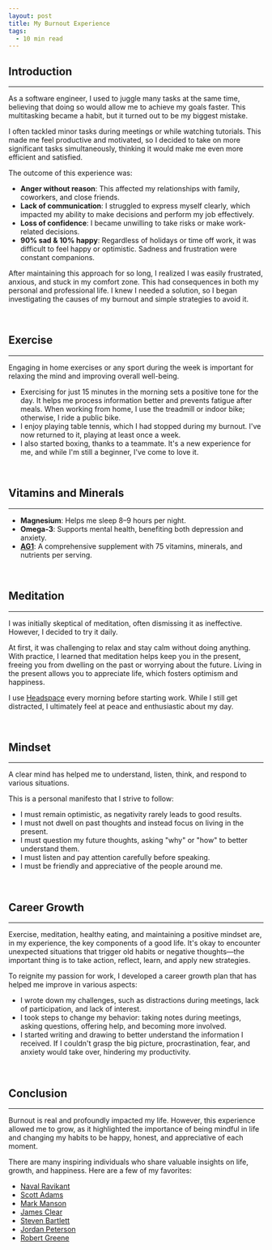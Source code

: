 ```yaml
---
layout: post
title: My Burnout Experience
tags:
  - 10 min read
---
```


## Introduction
---

As a software engineer, I used to juggle many tasks at the same time, believing that doing so would allow me to achieve my goals faster. This multitasking became a habit, but it turned out to be my biggest mistake.

I often tackled minor tasks during meetings or while watching tutorials. This made me feel productive and motivated, so I decided to take on more significant tasks simultaneously, thinking it would make me even more efficient and satisfied. 

The outcome of this experience was:

- **Anger without reason**: This affected my relationships with family, coworkers, and close friends.
- **Lack of communication**: I struggled to express myself clearly, which impacted my ability to make decisions and perform my job effectively.
- **Loss of confidence**: I became unwilling to take risks or make work-related decisions.
- **90% sad & 10% happy**: Regardless of holidays or time off work, it was difficult to feel happy or optimistic. Sadness and frustration were constant companions.

After maintaining this approach for so long, I realized I was easily frustrated, anxious, and stuck in my comfort zone. This had consequences in both my personal and professional life. I knew I needed a solution, so I began investigating the causes of my burnout and simple strategies to avoid it.

<br>

## Exercise
---

Engaging in home exercises or any sport during the week is important for relaxing the mind and improving overall well-being.

- Exercising for just 15 minutes in the morning sets a positive tone for the day. It helps me process information better and prevents fatigue after meals. When working from home, I use the treadmill or indoor bike; otherwise, I ride a public bike.
- I enjoy playing table tennis, which I had stopped during my burnout. I've now returned to it, playing at least once a week.
- I also started boxing, thanks to a teammate. It's a new experience for me, and while I'm still a beginner, I've come to love it.

<br>

## Vitamins and Minerals
---

- **Magnesium**: Helps me sleep 8–9 hours per night.
- **Omega-3**: Supports mental health, benefiting both depression and anxiety.
- **[AG1](https://drinkag1.com/)**: A comprehensive supplement with 75 vitamins, minerals, and nutrients per serving.

<br>

## Meditation
---

I was initially skeptical of meditation, often dismissing it as ineffective. However, I decided to try it daily.

At first, it was challenging to relax and stay calm without doing anything. With practice, I learned that meditation helps keep you in the present, freeing you from dwelling on the past or worrying about the future. Living in the present allows you to appreciate life, which fosters optimism and happiness.

I use [Headspace](https://www.headspace.com/) every morning before starting work. While I still get distracted, I ultimately feel at peace and enthusiastic about my day.

<br>

## Mindset
---

A clear mind has helped me to understand, listen, think, and respond to various situations.

This is a personal manifesto that I strive to follow:

- I must remain optimistic, as negativity rarely leads to good results.
- I must not dwell on past thoughts and instead focus on living in the present.
- I must question my future thoughts, asking "why" or "how" to better understand them.
- I must listen and pay attention carefully before speaking.
- I must be friendly and appreciative of the people around me.

<br>

## Career Growth
---

Exercise, meditation, healthy eating, and maintaining a positive mindset are, in my experience, the key components of a good life. It's okay to encounter unexpected situations that trigger old habits or negative thoughts—the important thing is to take action, reflect, learn, and apply new strategies.

To reignite my passion for work, I developed a career growth plan that has helped me improve in various aspects:

- I wrote down my challenges, such as distractions during meetings, lack of participation, and lack of interest.
- I took steps to change my behavior: taking notes during meetings, asking questions, offering help, and becoming more involved.
- I started writing and drawing to better understand the information I received. If I couldn't grasp the big picture, procrastination, fear, and anxiety would take over, hindering my productivity.

<br>

## Conclusion
---

Burnout is real and profoundly impacted my life. However, this experience allowed me to grow, as it highlighted the importance of being mindful in life and changing my habits to be happy, honest, and appreciative of each moment.

There are many inspiring individuals who share valuable insights on life, growth, and happiness. Here are a few of my favorites:

- [Naval Ravikant](https://www.navalmanack.com/)
- [Scott Adams](https://www.goodreads.com/book/show/17859574-how-to-fail-at-almost-everything-and-still-win-big)
- [Mark Manson](https://markmanson.net/books/subtle-art)
- [James Clear](https://jamesclear.com/atomic-habits)
- [Steven Bartlett](https://stevenbartlett.com/doac/)
- [Jordan Peterson](https://www.jordanbpeterson.com/)
- [Robert Greene](https://powerseductionandwar.com/)
